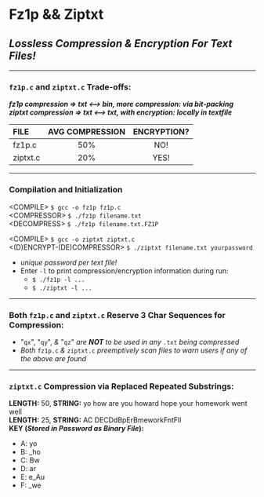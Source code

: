 # Fz1p && Ziptxt
## _Lossless Compression &amp; Encryption For Text Files!_
---------------------------------------
### `fz1p.c` and `ziptxt.c` Trade-offs:
**_fz1p compression => txt <--> bin, more compression: via bit-packing_**</br>
**_ziptxt compression => txt <--> txt, with encryption: locally in textfile_**</br>

|   FILE   | AVG COMPRESSION | ENCRYPTION? |
|:---------|:---------------:|:-----------:|
| fz1p.c   |       50%       |      NO!    |
| ziptxt.c |       20%       |     YES!    |

---------------------------------------
### Compilation and Initialization
\<COMPILE> `$ gcc -o fz1p fz1p.c`</br>
\<COMPRESSOR> `$ ./fz1p filename.txt`</br>
\<DECOMPRESS> `$ ./fz1p filename.txt.FZ1P`

\<COMPILE> `$ gcc -o ziptxt ziptxt.c`</br>
\<(D)ENCRYPT-(DE)COMPRESSOR> `$ ./ziptxt filename.txt yourpassword`

* _unique password per text file!_
* Enter `-l` to print compression/encryption information during run:
  * `$ ./fz1p -l ...`
  * `$ ./ziptxt -l ...`
  
---------------------------------------
### Both `fz1p.c` and `ziptxt.c` Reserve 3 Char Sequences for Compression:
* "`qx`", "`qy`", _&_ "`qz`" _are **NOT** to be used in any_ `.txt` _being compressed_
* _Both_ `fz1p.c` _&_ `ziptxt.c` _preemptively scan files to warn users if any of the above are found_

---------------------------------------
### `ziptxt.c` Compression via Replaced Repeated Substrings:
**LENGTH:** 50, **STRING:** yo how are you howard hope your homework went well<br/>
**LENGTH:** 25, **STRING:** AC DECDdBpErBmeworkFntFll<br/>
**KEY (_Stored in Password as Binary File_):**
* A: yo
* B: \_ho
* C: Bw
* D: ar
* E: e_Au
* F: \_we
